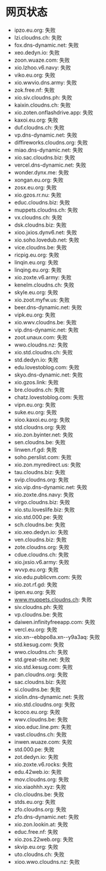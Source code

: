 # 网页状态
- ipzo.eu.org: 失败
- lzi.cloudns.ch: 失败
- fox.dns-dynamic.net: 失败
- xeo.dedyn.io: 失败
- zoon.wuaze.com: 失败
- xio.lzhoo.v6.navy: 失败
- viko.eu.org: 失败
- xio.wwvio.dns.army: 失败
- zok.free.nf: 失败
- xio.siv.cloudns.ph: 失败
- kaixin.cloudns.ch: 失败
- xio.zoten.onflashdrive.app: 失败
- kaxoi.eu.org: 失败
- duf.cloudns.ch: 失败
- vp.dns-dynamic.net: 失败
- diffireworks.cloudns.org: 失败
- miao.dns-dynamic.net: 失败
- xio.sac.cloudns.biz: 失败
- vercel.dns-dynamic.net: 失败
- wonder.dynx.me: 失败
- xongan.eu.org: 失败
- zosx.eu.org: 失败
- xio.gzos.rr.nu: 失败
- educ.cloudns.biz: 失败
- muppets.cloudns.ch: 失败
- vx.cloudns.ch: 失败
- dsk.cloudns.biz: 失败
- xioo.jxios.dynv6.net: 失败
- xio.soho.lovedub.net: 失败
- vice.cloudns.be: 失败
- ricpig.eu.org: 失败
- linqin.eu.org: 失败
- linqing.eu.org: 失败
- xio.zoxte.v6.army: 失败
- kenelm.cloudns.ch: 失败
- skyle.eu.org: 失败
- xio.zoot.myfw.us: 失败
- beer.dns-dynamic.net: 失败
- vipk.eu.org: 失败
- xio.wwv.cloudns.be: 失败
- vip.dns-dynamic.net: 失败
- zoot.unaux.com: 失败
- wwo.cloudns.nz: 失败
- xio.std.cloudns.ch: 失败
- std.dedyn.io: 失败
- edu.lovestoblog.com: 失败
- skyo.dns-dynamic.net: 失败
- xio.gzos.link: 失败
- bre.cloudns.ch: 失败
- chatz.lovestoblog.com: 失败
- vipn.eu.org: 失败
- suke.eu.org: 失败
- xioo.kaxoi.eu.org: 失败
- std.cloudns.org: 失败
- xio.zon.byinter.net: 失败
- sen.cloudns.be: 失败
- linwen.rf.gd: 失败
- soho.perslist.com: 失败
- xio.zon.myredirect.us: 失败
- tau.cloudns.biz: 失败
- svip.cloudns.org: 失败
- xio.vip.dns-dynamic.net: 失败
- xio.zoxte.dns.navy: 失败
- virgo.cloudns.biz: 失败
- xio.stu.loveslife.biz: 失败
- xio.std.000.pe: 失败
- sch.cloudns.be: 失败
- xio.xeo.dedyn.io: 失败
- ven.cloudns.biz: 失败
- zote.cloudns.org: 失败
- cdue.cloudns.ch: 失败
- xio.jxsio.v6.army: 失败
- wvvp.eu.org: 失败
- xio.edu.publicvm.com: 失败
- xio.zot.rf.gd: 失败
- ipen.eu.org: 失败
- www.muppets.cloudns.ch: 失败
- siv.cloudns.ph: 失败
- vp.cloudns.be: 失败
- daiwen.infinityfreeapp.com: 失败
- vercl.eu.org: 失败
- xio.xn--ebbpo8a.xn--y9a3aq: 失败
- std.kesug.com: 失败
- wwo.cloudns.ch: 失败
- std.great-site.net: 失败
- xio.std.kesug.com: 失败
- pan.cloudns.org: 失败
- sac.cloudns.biz: 失败
- si.cloudns.be: 失败
- xiolin.dns-dynamic.net: 失败
- xio.std.cloudns.org: 失败
- kcoco.eu.org: 失败
- wwv.cloudns.be: 失败
- xioo.educ.line.pm: 失败
- vast.cloudns.ch: 失败
- inwen.wuaze.com: 失败
- std.000.pe: 失败
- zot.dedyn.io: 失败
- xio.zoxte.v6.rocks: 失败
- edu.42web.io: 失败
- mov.cloudns.org: 失败
- xio.xiaohhh.xyz: 失败
- clo.cloudns.be: 失败
- stds.eu.org: 失败
- zfo.cloudns.org: 失败
- zfo.dns-dynamic.net: 失败
- xio.zon.lookin.at: 失败
- educ.free.nf: 失败
- xio.zos.22web.org: 失败
- skvip.eu.org: 失败
- uto.cloudns.ch: 失败
- xioo.wwo.cloudns.nz: 失败
